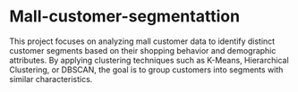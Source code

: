 # Mall-customer-segmentattion
This project focuses on analyzing mall customer data to identify distinct customer segments based on their shopping behavior and demographic attributes. By applying clustering techniques such as K-Means, Hierarchical Clustering, or DBSCAN, the goal is to group customers into segments with similar characteristics. 
